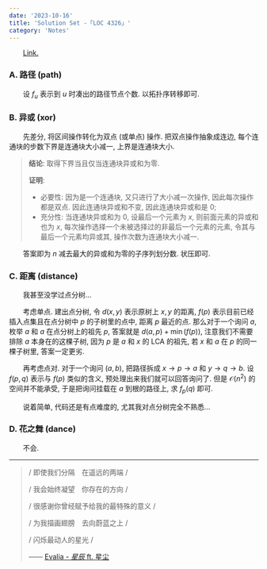 ```yaml
---
date: '2023-10-16'
title: 'Solution Set -「LOC 4326」'
category: 'Notes'
---
```


&emsp;&emsp;[Link.](http://222.180.160.110:1024/contest/4326)

### A. 路径 (path)

&emsp;&emsp;设 $f_u$ 表示到 $u$ 时凑出的路径节点个数. 以拓扑序转移即可.

### B. 异或 (xor)

&emsp;&emsp;先差分, 将区间操作转化为双点 (或单点) 操作. 把双点操作抽象成连边, 每个连通块的步数下界是连通块大小减一, 上界是连通块大小.

> **结论**: 取得下界当且仅当连通块异或和为零.
>
> **证明**:
>
> - 必要性: 因为是一个连通块, 又只进行了大小减一次操作, 因此每次操作都是双点. 因此连通块异或和不变, 因此连通块异或和是 $0$;
> - 充分性: 当连通块异或和为 $0$, 设最后一个元素为 $x$, 则前面元素的异或和也为 $x$, 每次操作选择一个未被选择过的非最后一个元素的元素, 令其与最后一个元素均异或其, 操作次数为连通块大小减一.

&emsp;&emsp;答案即为 $n$ 减去最大的异或和为零的子序列划分数. 状压即可.

### C. 距离 (distance)

&emsp;&emsp;我甚至没学过点分树...

&emsp;&emsp;考虑单点. 建出点分树, 令 $d(x, y)$ 表示原树上 $x, y$ 的距离, $f(p)$ 表示目前已经插入点集且在点分树中 $p$ 的子树里的点中, 距离 $p$ 最近的点. 那么对于一个询问 $a$, 枚举 $a$ 和 $a$ 在点分树上的祖先 $p$, 答案就是 $d(a, p) + \min(f(p))$, 注意我们不需要排除 $a$ 本身在的这棵子树, 因为 $p$ 是 $a$ 和 $x$ 的 LCA 的祖先, 若 $x$ 和 $a$ 在 $p$ 的同一棵子树里, 答案一定更劣.

&emsp;&emsp;再考虑点对. 对于一个询问 $(a, b)$, 把路径拆成 $x \rightarrow p \rightarrow a$ 和 $y \rightarrow q \rightarrow b$. 设 $f(p, q)$ 表示与 $f(p)$ 类似的含义, 预处理出来我们就可以回答询问了. 但是 $\mathcal O(n^2)$ 的空间并不能承受, 于是把询问挂载在 $a$ 到根的路径上, 求 $f_p(q)$ 即可.

&emsp;&emsp;说着简单, 代码还是有点难度的, 尤其我对点分树完全不熟悉...

### D. 花之舞 (dance)

&emsp;&emsp;不会.

---

> / 即使我们分隔　在遥远的两端 /
>
> / 我会始终凝望　你存在的方向 /
>
> / 很感谢你曾经赋予给我的最特殊的意义 /
>
> / 为我描画翅膀　去向蔚蓝之上 /
>
> / 闪烁最动人的星光 /
>
> —— [Evalia - *星辰* ft. 星尘](https://vocadb.net/S/346475)